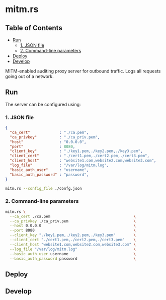 # mitm.rs

<!-- START doctoc generated TOC please keep comment here to allow auto update -->
<!-- DON'T EDIT THIS SECTION, INSTEAD RE-RUN doctoc TO UPDATE -->
## Table of Contents

- [Run](#run)
  - [1. JSON file](#1-json-file)
  - [2. Command-line parameters](#2-command-line-parameters)
- [Deploy](#deploy)
- [Develop](#develop)

<!-- END doctoc generated TOC please keep comment here to allow auto update -->

MITM-enabled auditing proxy server for outbound traffic.
Logs all requests going out of a network.

## Run

The server can be configured using:

### 1. JSON file

```json
{
  "ca_cert"             : "./ca.pem",
  "ca_privkey"          : "./ca_priv.pem",
  "host"                : "0.0.0.0",
  "port"                : 8080,
  "client_key"          : "./key1.pem,./key2.pem,./key3.pem",
  "client_cert"         : "./cert1.pem,./cert2.pem,./cert3.pem",
  "client_host"         : "website1.com,website2.com,website3.com",
  "log_file"            : "/var/log/mitm.log",
  "basic_auth_user"     : "username",
  "basic_auth_password" : "password",
}
```

```bash
mitm.rs --config_file ./confg.json
```

### 2. Command-line parameters

```bash
mitm.rs \
  --ca_cert ./ca.pem                                     \
  --ca_privkey ./ca_priv.pem                             \
  --host 0.0.0.0                                         \
  --port 8080                                            \
  --client_key "./key1.pem,./key2.pem,./key3.pem"        \
  --client_cert "./cert1.pem,./cert2.pem,./cert3.pem"    \
  --client_host "website1.com,website2.com,website3.com" \
  --log_file "/var/log/mitm.log"                         \
  --basic_auth_user username                             \
  --basic_auth_password password                         \
```

## Deploy

## Develop

